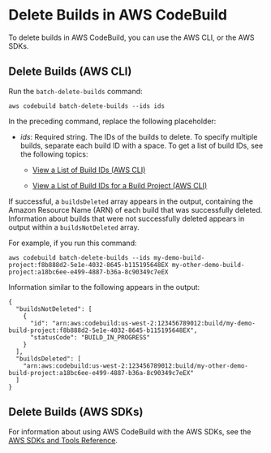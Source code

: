 # Delete Builds in AWS CodeBuild<a name="delete-builds"></a>

To delete builds in AWS CodeBuild, you can use the AWS CLI, or the AWS SDKs\.

## Delete Builds \(AWS CLI\)<a name="delete-builds-cli"></a>

Run the `batch-delete-builds` command:

```
aws codebuild batch-delete-builds --ids ids
```

In the preceding command, replace the following placeholder:

+ *ids*: Required string\. The IDs of the builds to delete\. To specify multiple builds, separate each build ID with a space\. To get a list of build IDs, see the following topics:

  + [View a List of Build IDs \(AWS CLI\)](view-build-list.md#view-build-list-cli)

  + [View a List of Build IDs for a Build Project \(AWS CLI\)](view-builds-for-project.md#view-builds-for-project-cli)

If successful, a `buildsDeleted` array appears in the output, containing the Amazon Resource Name \(ARN\) of each build that was successfully deleted\. Information about builds that were not successfully deleted appears in output within a `buildsNotDeleted` array\.

For example, if you run this command:

```
aws codebuild batch-delete-builds --ids my-demo-build-project:f8b888d2-5e1e-4032-8645-b115195648EX my-other-demo-build-project:a18bc6ee-e499-4887-b36a-8c90349c7eEX
```

Information similar to the following appears in the output:

```
{
  "buildsNotDeleted": [
    {
      "id": "arn:aws:codebuild:us-west-2:123456789012:build/my-demo-build-project:f8b888d2-5e1e-4032-8645-b115195648EX", 
      "statusCode": "BUILD_IN_PROGRESS"
    }
  ], 
  "buildsDeleted": [
    "arn:aws:codebuild:us-west-2:123456789012:build/my-other-demo-build-project:a18bc6ee-e499-4887-b36a-8c90349c7eEX"
  ]
}
```

## Delete Builds \(AWS SDKs\)<a name="delete-builds-sdks"></a>

For information about using AWS CodeBuild with the AWS SDKs, see the [AWS SDKs and Tools Reference](sdk-ref.md)\.